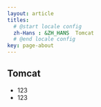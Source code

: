 ```yaml
---
layout: article
titles:
  # @start locale config
  zh-Hans : &ZH_HANS  Tomcat
  # @end locale config
key: page-about
---
```


## Tomcat

- 123
- 123

